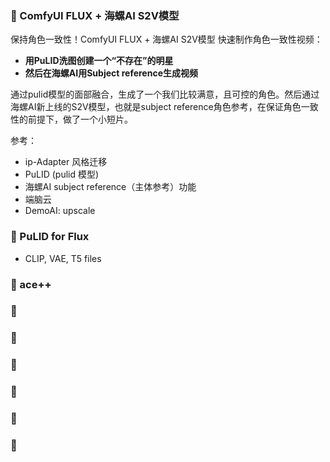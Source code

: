 
### 🥃 ComfyUI FLUX + 海螺AI S2V模型

保持角色一致性！ComfyUI FLUX + 海螺AI S2V模型 快速制作角色一致性视频：

- **用PuLID洗图创建一个“不存在”的明星**
- **然后在海螺AI用Subject reference生成视频**

通过pulid模型的面部融合，生成了一个我们比较满意，且可控的角色。然后通过海螺AI新上线的S2V模型，也就是subject reference角色参考，在保证角色一致性的前提下，做了一个小短片。

参考：

- ip-Adapter 风格迁移
- PuLID (pulid 模型)
- 海螺AI subject reference（主体参考）功能
- 端脑云
- DemoAI: upscale

### 🥃 PuLID for Flux

- CLIP, VAE, T5 files

### 🥃 ace++

### 🥃 

### 🥃 

### 🥃 

### 🥃 

### 🥃 

### 🥃 
